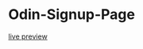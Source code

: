 # Odin-Signup-Page

[live preview](https://htmlpreview.github.io/?https://github.com/Bollesh/Odin-Signup-Page/blob/main/index.html)
